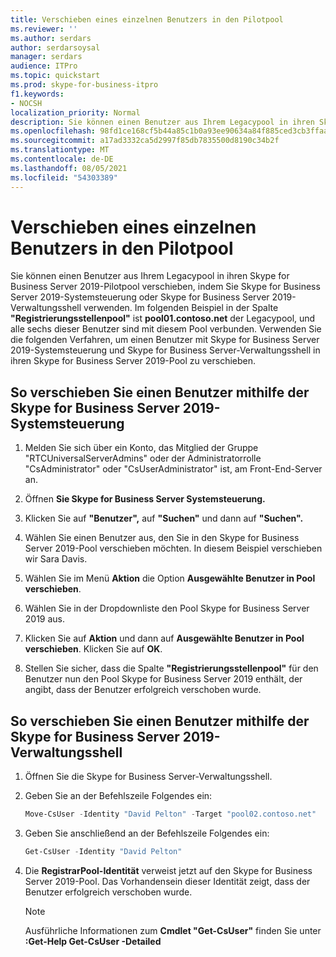 ```yaml
---
title: Verschieben eines einzelnen Benutzers in den Pilotpool
ms.reviewer: ''
ms.author: serdars
author: serdarsoysal
manager: serdars
audience: ITPro
ms.topic: quickstart
ms.prod: skype-for-business-itpro
f1.keywords:
- NOCSH
localization_priority: Normal
description: Sie können einen Benutzer aus Ihrem Legacypool in ihren Skype for Business Server 2019-Pilotpool verschieben, indem Sie Skype for Business Server 2019-Systemsteuerung oder Skype for Business Server 2019-Verwaltungsshell verwenden. Im folgenden Beispiel in der Spalte "Registrierungsstellenpool" ist pool01.contoso.net der Legacypool, und alle sechs dieser Benutzer sind mit diesem Pool verbunden. Verwenden Sie die folgenden Verfahren, um einen Benutzer mit Skype for Business Server 2019-Systemsteuerung und Skype for Business Server-Verwaltungsshell in ihren Skype for Business Server 2019-Pool zu verschieben.
ms.openlocfilehash: 98fd1ce168cf5b44a85c1b0a93ee90634a84f885ced3cb3ffaaca8cee836a620
ms.sourcegitcommit: a17ad3332ca5d2997f85db7835500d8190c34b2f
ms.translationtype: MT
ms.contentlocale: de-DE
ms.lasthandoff: 08/05/2021
ms.locfileid: "54303389"
---
```

# <a name="move-a-single-user-to-the-pilot-pool"></a>Verschieben eines einzelnen Benutzers in den Pilotpool

Sie können einen Benutzer aus Ihrem Legacypool in ihren Skype for Business Server 2019-Pilotpool verschieben, indem Sie Skype for Business Server 2019-Systemsteuerung oder Skype for Business Server 2019-Verwaltungsshell verwenden. Im folgenden Beispiel in der Spalte **"Registrierungsstellenpool"** ist **pool01.contoso.net** der Legacypool, und alle sechs dieser Benutzer sind mit diesem Pool verbunden. Verwenden Sie die folgenden Verfahren, um einen Benutzer mit Skype for Business Server 2019-Systemsteuerung und Skype for Business Server-Verwaltungsshell in ihren Skype for Business Server 2019-Pool zu verschieben. 
  
## <a name="to-move-a-user-by-using-the-skype-for-business-server-2019-control-panel"></a>So verschieben Sie einen Benutzer mithilfe der Skype for Business Server 2019-Systemsteuerung
  
1. Melden Sie sich über ein Konto, das Mitglied der Gruppe "RTCUniversalServerAdmins" oder der Administratorrolle "CsAdministrator" oder "CsUserAdministrator" ist, am Front-End-Server an.
    
2. Öffnen **Sie Skype for Business Server Systemsteuerung.**
    
3. Klicken Sie auf **"Benutzer",** auf **"Suchen"** und dann auf **"Suchen".**
    
4. Wählen Sie einen Benutzer aus, den Sie in den Skype for Business Server 2019-Pool verschieben möchten. In diesem Beispiel verschieben wir Sara Davis.
    
5. Wählen Sie im Menü **Aktion** die Option **Ausgewählte Benutzer in Pool verschieben**.
    
6. Wählen Sie in der Dropdownliste den Pool Skype for Business Server 2019 aus.
    
7. Klicken Sie auf **Aktion** und dann auf **Ausgewählte Benutzer in Pool verschieben**. Klicken Sie auf **OK**.
  
8. Stellen Sie sicher, dass die Spalte **"Registrierungsstellenpool"** für den Benutzer nun den Pool Skype for Business Server 2019 enthält, der angibt, dass der Benutzer erfolgreich verschoben wurde. 
    
## <a name="to-move-a-user-by-using-the-skype-for-business-server-2019-management-shell"></a>So verschieben Sie einen Benutzer mithilfe der Skype for Business Server 2019-Verwaltungsshell

1. Öffnen Sie die Skype for Business Server-Verwaltungsshell.
    
2. Geben Sie an der Befehlszeile Folgendes ein: 
    
   ```PowerShell
   Move-CsUser -Identity "David Pelton" -Target "pool02.contoso.net"
   ```

3. Geben Sie anschließend an der Befehlszeile Folgendes ein: 
    
   ```PowerShell
   Get-CsUser -Identity "David Pelton"
   ```

4. Die **RegistrarPool-Identität** verweist jetzt auf den Skype for Business Server 2019-Pool. Das Vorhandensein dieser Identität zeigt, dass der Benutzer erfolgreich verschoben wurde. 

    > [!NOTE]
    > Ausführliche Informationen zum **Cmdlet "Get-CsUser"** finden Sie unter **:Get-Help Get-CsUser -Detailed**
  

